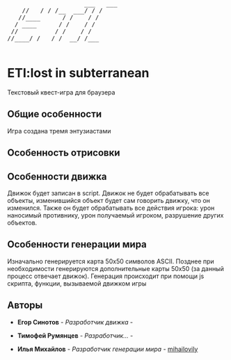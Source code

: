  <pre>              
                     ___   ___ 
    //   / / /__  ___/ / /    
   //____      / /    / /     
  / ____      / /    / /      
 //          / /    / /       
//____/ /   / /  __/ /___     

</pre>
# ETI:lost in subterranean 

Текстовый квест-игра для браузера

## Общие особенности
Игра создана тремя энтузиастами

## Особенность отрисовки

## Особенности движка
Движок будет записан в script. Движок не будет обрабатывать все объекты, изменившийся объект будет сам говорить движку, что он изменился. Также он будет обрабатывать все действия игрока: урон наносимый противнику, урон получаемый игроком, разрушение других объектов. 

## Особенности генерации мира

Изначально генерируется карта 50х50 символов ASCII. Позднее при необходимости генерируются дополнительные карты 50х50 (за данный процесс отвечает движок). Генерация происходит при помощи js скрипта, функции, вызываемой движком игры

## Авторы

* **Егор Синотов** - *Разработчик движка* - [ ]( ) 

* **Тимофей Румянцев** - *Разработчик...* - [ ]( )

* **Илья Михайлов** - *Разработчик генерации мира* - [mihailovily](https://mihailovily.net.ru)
